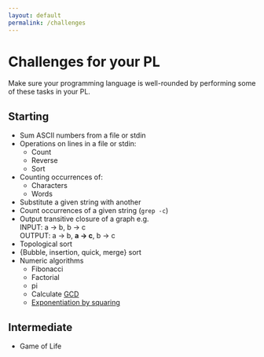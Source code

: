 ```yaml
---
layout: default
permalink: /challenges
---
```

# Challenges for your PL
Make sure your programming language is well-rounded by performing some of these tasks in your PL.

## Starting
* Sum ASCII numbers from a file or stdin
* Operations on lines in a file or stdin:
  * Count
  * Reverse
  * Sort
* Counting occurrences of:
  * Characters
  * Words
* Substitute a given string with another
* Count occurrences of a given string (`grep -c`)
* Output transitive closure of a graph e.g.  
    INPUT: a -> b, b -> c  
    OUTPUT: a -> b, **a -> c**, b -> c  
* Topological sort
* {Bubble, insertion, quick, merge} sort
* Numeric algorithms
  * Fibonacci
  * Factorial
  * pi
  * Calculate [GCD](https://en.wikipedia.org/wiki/Greatest_common_divisor#Using_Euclid's_algorithm)
  * [Exponentiation by squaring](https://en.wikipedia.org/wiki/Exponentiation_by_squaring)

## Intermediate
* Game of Life
